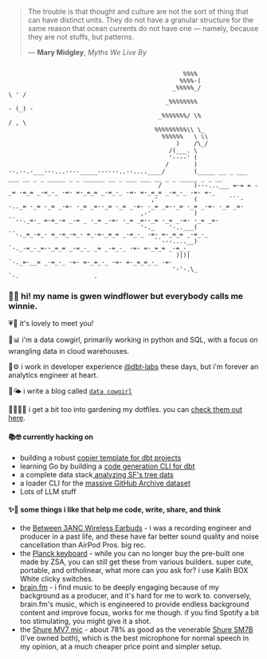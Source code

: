 > The trouble is that thought and culture are not the sort of thing that can have distinct units. 
> They do not have a granular structure for the same reason that ocean currents do not have one — namely, because they are not stuffs, but patterns.
>
> — **Mary Midgley**, _Myths We Live By_
```
                            
                                                 %%%%
                                                %%%%-(
                                              _%%%%%_/                        \ ' /
                                            _%%%%%%%%                        - (_) -
                                          _%%%%%%%/ \%                        / , \
                                         %%%%%%%%%\\ \_
                                           %%%%%%   \ \\
                                               )    /\_/
                                             /(___. \
                                             '----' (
                                            /       )
--.--.-___---...----_____------..--....____/        (_____ __ _ ___ ___ __ _ _ _____ _ _ ______ __ _ ___ ___ __ _ _ _____ _ _ __
                                          /         )---...___ =-= = -_= -=_= _-=_-_ -=- =-_=_= _-=_-_ -=- =-_=_= _-=_-_ -=- =-_
                                        ,'          (         ```--.._= -_= -_= _-=- -_= _=--_= -_= _-=- -_= _=--_= -_= _-=- -_= _=-
                                     ,-'            )                 ``--._=-_ =-=_-= _-= _ -_= _-=- -_= _=--_= -_= _-=- -_= _=-
                                     '-._    '-..___(                       ``-._=_-=_- =_-=_-=_- =_-=-_=_= _-=_-_ -=- =-_=_= _-=_-_ 
                                         ``---....__)                            `-._-=_-_=--_=_= _-=_-_ _= _-=_-_ -=- =-_=_= _-=_-_ 
                                               )|)|                                  `-._=-__= _-=_-_ -=- =-_=_-_ -=- =-_=_=_-_ -=- 
                                              '-'-.\_                                    `-.                     .                                                               
```
### 👋🌻 hi! my name is gwen windflower but everybody calls me winnie.

💗🤗 it's lovely to meet you!

🤠📊 i'm a data cowgirl, primarily working in python and SQL, with a focus on wrangling data in cloud warehouses.

🍊⚙️ i work in developer experience [@dbt-labs](https://github.com/dbt-labs) these days, but i'm forever an analytics engineer at heart.

🌱🌤️ i write a blog called [`data cowgirl`](https://datacowgirl.sh)

👩🏻‍🌾📝 i get a bit too into gardening my dotfiles. you can [check them out here](https://github.com/gwenwindflower/.charmschool).

#### 📚🤓 currently hacking on
- building a robust [copier template for dbt projects](https://github.com/gwenwindflower/copier-dbt)
- learning Go by building a [code generation CLI for dbt](https://github.com/gwenwindflower/tbd)
- a complete data stack[ analyzing SF's tree dats](https://github.com/gwenwindflower/dbtree)
- a loader CLI for the [massive GitHub Archive dataset](https://github.com/gwenwindflower/octoduck)
- Lots of LLM stuff

#### ✨🌸 some things i like that help me code, write, share, and think
- the [Between 3ANC Wireless Earbuds](https://www.status.co/products/between-3anc) - i was a recording engineer and producer in a past life, and these have far better sound quality and noise cancellation than AirPod Pros. big rec.
- the [Planck keyboard](https://blog.zsa.io/2307-goodbye-planck-ez/) - while you can no longer buy the pre-built one made by ZSA, you can still get these from various builders. super cute, portable, and ortholinear, what more can you ask for? i use Kalih BOX White clicky switches.
- [brain.fm](https://www.brain.fm/) - i find music to be deeply engaging because of my background as a producer, and it's hard for me to work to. conversely, brain.fm's music, which is engineered to provide endless background content and improve focus, works for me though. if you find Spotify a bit too stimulating, you might give it a shot.
- the [Shure MV7 mic](https://www.shure.com/en-US/products/microphones/mv7) - about 78% as good as the venerable [Shure SM7B](https://en.wikipedia.org/wiki/Shure_SM7) (I've owned both), which is the best microphone for normal speech in my opinion, at a much cheaper price point and simpler setup.
